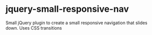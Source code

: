 jquery-small-responsive-nav
===========================

Small jQuery plugin to create a small responsive navigation that slides down. Uses CSS transitions
